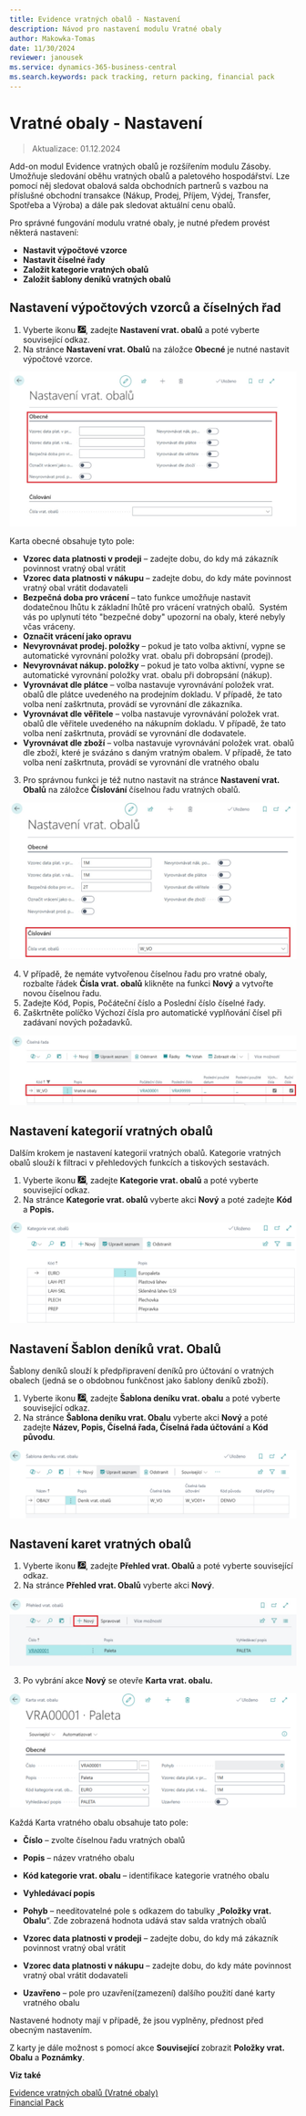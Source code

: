 ```yaml
---
title: Evidence vratných obalů - Nastavení 
description: Návod pro nastavení modulu Vratné obaly
author: Makowka-Tomas
date: 11/30/2024
reviewer: janousek
ms.service: dynamics-365-business-central
ms.search.keywords: pack tracking, return packing, financial pack 
---
```

# Vratné obaly - Nastavení
> Aktualizace: 01.12.2024

Add-on modul Evidence vratných obalů je rozšířením modulu Zásoby. Umožňuje sledování oběhu vratných obalů a paletového hospodářství. Lze pomocí něj sledovat obalová salda obchodních partnerů s vazbou na příslušné obchodní transakce (Nákup, Prodej, Příjem, Výdej, Transfer, Spotřeba a Výroba) a dále pak sledovat aktuální cenu obalů.

Pro správné fungování modulu vratné obaly, je nutné předem provést některá nastavení:

- **Nastavit výpočtové vzorce**
- **Nastavit číselné řady**
- **Založit kategorie vratných obalů**
- **Založit šablony deníků vratných obalů**

## Nastavení výpočtových vzorců a číselných řad

1. Vyberte ikonu ![Žárovky, která otevře funkci Řekněte mi](media/ui-search/search_small.png "Řekněte mi, co chcete dělat"), zadejte **Nastavení vrat. obalů** a poté vyberte související odkaz.
2. Na stránce **Nastavení vrat. Obalů** na záložce **Obecné** je nutné nastavit výpočtové vzorce.

![Nastavení vrat. obalů](media/nastavení%20vrat.%20obalů.jpg)

Karta obecné obsahuje tyto pole:

- **Vzorec data platnosti v prodeji** – zadejte dobu, do kdy má zákazník povinnost vratný obal vrátit
- **Vzorec data platnosti v nákupu** – zadejte dobu, do kdy máte povinnost vratný obal vrátit dodavateli
- **Bezpečná doba pro vrácení** – tato funkce umožňuje nastavit dodatečnou lhůtu k základní lhůtě pro vrácení vratných obalů.  Systém vás po uplynutí této "bezpečné doby" upozorní na obaly, které nebyly včas vráceny.
- **Označit vrácení jako opravu**
- **Nevyrovnávat prodej. položky** – pokud je tato volba aktivní, vypne se automatické vyrovnání položky vrat. obalu při dobropsání (prodej).
- **Nevyrovnávat nákup. položky** – pokud je tato volba aktivní, vypne se automatické vyrovnání položky vrat. obalu při dobropsání (nákup).
- **Vyrovnávat dle plátce** – volba nastavuje vyrovnávání položek vrat. obalů dle plátce uvedeného na prodejním dokladu. V případě, že tato volba není zaškrtnuta, provádí se vyrovnání dle zákazníka.
- **Vyrovnávat dle věřitele** – volba nastavuje vyrovnávání položek vrat. obalů dle věřitele uvedeného na nákupním dokladu. V případě, že tato volba není zaškrtnuta, provádí se vyrovnání dle dodavatele.
- **Vyrovnávat dle zboží** – volba nastavuje vyrovnávání položek vrat. obalů dle zboží, které je svázáno s daným vratným obalem. V případě, že tato volba není zaškrtnuta, provádí se vyrovnání dle vratného obalu

3. Pro správnou funkci je též nutno nastavit na stránce **Nastavení vrat. Obalů** na záložce **Číslování** číselnou řadu vratných obalů.

![nastaveni vrat. obalu cislovani](media/nastaveni%20vrat.%20obalu%20cislovani.jpg)

4. V případě, že nemáte vytvořenou číselnou řadu pro vratné obaly, rozbalte řádek **Čísla vrat. obalů** klikněte na funkci **Nový** a vytvořte novou číselnou řadu.
5. Zadejte Kód, Popis, Počáteční číslo a Poslední číslo číselné řady.
6. Zaškrtněte políčko Výchozí čísla pro automatické vyplňování čísel při zadávaní nových požadavků.

![ciselna rada](media/ciselna%20rada.jpg)

## Nastavení kategorií vratných obalů

Dalším krokem je nastavení kategorií vratných obalů. Kategorie vratných obalů slouží k filtraci v přehledových funkcích a tiskových sestavách.

1. Vyberte ikonu ![Žárovky, která otevře funkci Řekněte mi](media/ui-search/search_small.png "Řekněte mi, co chcete dělat"), zadejte **Kategorie vrat. obalů** a poté vyberte související odkaz.
2. Na stránce **Kategorie vrat. obalů** vyberte akci **Nový** a poté zadejte **Kód** a **Popis.**

![kategorie vrat. obalu](media/kategorie%20vrat.%20obalu.png)

## Nastavení Šablon deníků vrat. Obalů

Šablony deníků slouží k předpřipravení deníků pro účtování o vratných obalech (jedná se o obdobnou funkčnost jako šablony deníků zboží).

1. Vyberte ikonu ![Žárovky, která otevře funkci Řekněte mi](media/ui-search/search_small.png "Řekněte mi, co chcete dělat"), zadejte **Šablona deníku vrat. obalu** a poté vyberte související odkaz.
2. Na stránce **Šablona deníku vrat. Obalu** vyberte akci **Nový** a poté zadejte **Název, Popis, Číselná řada, Číselná řada účtování** a **Kód původu**.

![sablona deniku vrat. obalu](media/sablona%20deniku%20vrat.%20obalu.jpg)

## Nastavení karet vratných obalů

1. Vyberte ikonu ![Žárovky, která otevře funkci Řekněte mi](media/ui-search/search_small.png "Řekněte mi, co chcete dělat"), zadejte **Přehled vrat. Obalů** a poté vyberte související odkaz.
2. Na stránce **Přehled vrat. Obalů** vyberte akci **Nový**.

![prehled vrat. obalu](media/prehled%20vrat.%20obalu.jpg)

3. Po vybrání akce **Nový** se otevře **Karta vrat. obalu.**

![karta vrat obalu](media/karta%20vrat.%20obalu.jpg)

Každá Karta vratného obalu obsahuje tato pole: 

- **Číslo** – zvolte číselnou řadu vratných obalů
- **Popis** – název vratného obalu
- **Kód kategorie vrat. obalu** – identifikace kategorie vratného obalu 
    
- **Vyhledávací popis** 
    
- **Pohyb** – needitovatelné pole s odkazem do tabulky „**Položky vrat. Obalu**“. Zde zobrazená hodnota udává stav salda vratných obalů 
    
- **Vzorec data platnosti v prodeji** – zadejte dobu, do kdy má zákazník povinnost vratný obal vrátit 
    
- **Vzorec data platnosti v nákupu** – zadejte dobu, do kdy máte povinnost vratný obal vrátit dodavateli 
    
- **Uzavřeno** – pole pro uzavření(zamezení) dalšího použití dané karty vratného obalu

Nastavené hodnoty mají v případě, že jsou vyplněny, přednost před obecným nastavením.

Z karty je dále možnost s pomocí akce **Související** zobrazit **Položky vrat. Obalu** a **Poznámky**.

**Viz také**  

[Evidence vratných obalů (Vratné obaly)](pack-tracking-return-packing.md)  
[Financial Pack](finance-pack.md)  
